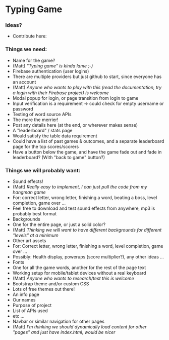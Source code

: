 # Typing Game

### Ideas?
* Contribute here:


### Things we need:
* Name for the game?
 * (Matt) _"Typing game" is kinda lame ;-)_
* Firebase authentication (user logins)
 * There are multiple providers but just github to start, since everyone has an account
 * (Matt) _Anyone who wants to play with this (read the documentation, try a login with their Firebase project) is welcome_
* Modal popup for login, or page transition from login to game
 * Input verification is a requirement -> could check for empty username or password
* Testing of word source APIs
 * The more the merrier!
 * Post any details here (at the end, or wherever makes sense)
* A "leaderboard" / stats page
 * Would satisfy the table data requirement
 * Could have a list of past games & outcomes, and a separate leaderboard page for the top scores/scorers
 * Have a button below the game, and have the game fade out and fade in leaderboard?  (With "back to game" button?)


### Things we will probably want:
* Sound effects!
 * (Matt) _Really easy to implement, I can just pull the code from my hangman game_
 * For: correct letter, wrong letter, finishing a word, beating a boss, level completion, game over ...
 * Feel free to download and test sound effects from anywhere, mp3 is probably best format
* Backgrounds
 * One for the entire page, or just a solid color?
 * (Matt) _Thinking we will want to have different backgrounds for different "levels" at a minimum_
* Other art assets
 * For: Correct letter, wrong letter, finishing a word, level completion, game over ...
 * Possibly: Health display, powerups (score multiplier?), any other ideas ...
* Fonts
 * One for all the game words, another for the rest of the page text
* Working setup for mobile/tablet devices without a real keyboard
 * (Matt) _Anyone who wants to research/test this is welcome_
* Bootstrap theme and/or custom CSS
 * Lots of free themes out there!
* An info page
 * Our names
 * Purpose of project
 * List of APIs used
 * etc ...
* Navbar or similar navigation for other pages
 * (Matt) _I'm thinking we should dynamically load content for other "pages" and just have index.html, would be nicer_

